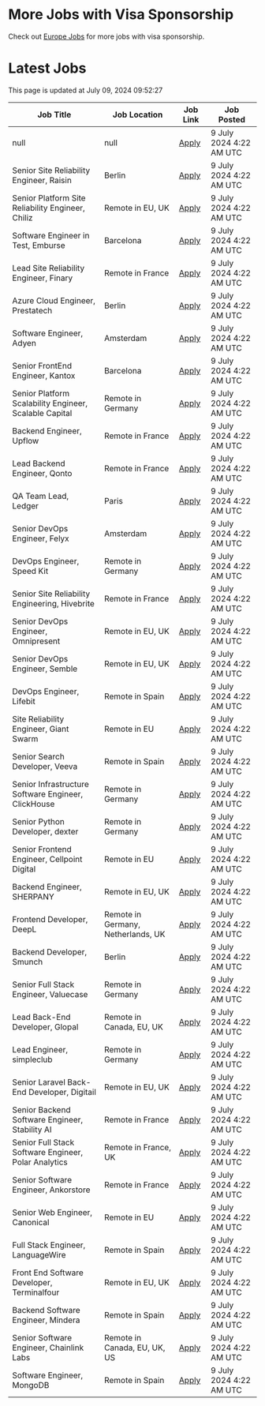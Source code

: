 # More Jobs with Visa Sponsorship

Check out [Europe Jobs](https://github.com/sureshparimi/europejobs#latest-jobs) for more jobs with visa sponsorship.

# Latest Jobs

This page is updated at July 09, 2024 09:52:27

| Job Title | Job Location | Job Link | Job Posted |
| --- | --- | --- | --- |
| null | null | [Apply](null) |  9 July 2024  4:22 AM UTC |
| Senior Site Reliability Engineer, Raisin | Berlin | [Apply](https://raisin.jobs.personio.de/job/870751?language=en&utm_source=Otta) |  9 July 2024  4:22 AM UTC |
| Senior Platform Site Reliability Engineer, Chiliz | Remote in EU, UK | [Apply](https://chiliz.bamboohr.com/careers/268?utm_source=Otta) |  9 July 2024  4:22 AM UTC |
| Software Engineer in Test, Emburse | Barcelona | [Apply](https://jobs.lever.co/emburse/dde91e07-a225-4f07-ab86-49234f5663d3?lever-source=Otta) |  9 July 2024  4:22 AM UTC |
| Lead Site Reliability Engineer, Finary | Remote in France | [Apply](https://jobs.ashbyhq.com/finary/d17a0d99-e6b9-420a-b719-0fa6cb06dfc9?utm_source=Otta) |  9 July 2024  4:22 AM UTC |
| Azure Cloud Engineer, Prestatech | Berlin | [Apply](https://prestatech.viterbit.site/azure-cloud-engineer-7ioLEx0Z0Udo7LBT/?utm_source=Otta) |  9 July 2024  4:22 AM UTC |
| Software Engineer, Adyen | Amsterdam | [Apply](https://boards.greenhouse.io/adyen/jobs/5044061?utm_source=Otta) |  9 July 2024  4:22 AM UTC |
| Senior FrontEnd Engineer, Kantox | Barcelona | [Apply](https://apply.workable.com/kantox/j/1B59A192A0/?utm_source=Otta) |  9 July 2024  4:22 AM UTC |
| Senior Platform Scalability Engineer, Scalable Capital | Remote in Germany | [Apply](https://jobs.smartrecruiters.com/ScalableGmbH/743999918955323--senior-platform-scalability-engineer-m-f-x-onsite-or-remote-in-germany-?utm_source=Otta) |  9 July 2024  4:22 AM UTC |
| Backend Engineer, Upflow | Remote in France | [Apply](https://jobs.ashbyhq.com/upflow/fc951a7e-b037-4e81-99c7-a5dae96c2e54?utm_source=Otta) |  9 July 2024  4:22 AM UTC |
| Lead Backend Engineer, Qonto | Remote in France | [Apply](https://jobs.lever.co/qonto/677eed9c-68b0-4fe2-9f38-34dc75acb990?lever-source=Otta) |  9 July 2024  4:22 AM UTC |
| QA Team Lead, Ledger | Paris | [Apply](https://jobs.lever.co/ledger/7788d186-9653-4d25-87f4-6e5b2340300d?lever-source=Otta) |  9 July 2024  4:22 AM UTC |
| Senior DevOps Engineer, Felyx | Amsterdam | [Apply](https://jobs.smartrecruiters.com/Felyx/743999919423361-senior-devops-engineer-cloud-platform?utm_source=Otta) |  9 July 2024  4:22 AM UTC |
| DevOps Engineer, Speed Kit | Remote in Germany | [Apply](https://join.com/companies/baqend/8665684-devops-engineer-all-genders-remote-or-hamburg?utm_source=Otta) |  9 July 2024  4:22 AM UTC |
| Senior Site Reliability Engineering, Hivebrite | Remote in France | [Apply](https://jobs.lever.co/hivebrite/2d08924a-25c3-47f5-92c2-3cabf9fea96b?lever-source=Otta) |  9 July 2024  4:22 AM UTC |
| Senior DevOps Engineer, Omnipresent | Remote in EU, UK | [Apply](https://www.omnipresent.com/jobs?gh_jid=4197121101&gh_src=51b52a62teu) |  9 July 2024  4:22 AM UTC |
| Senior DevOps Engineer, Semble | Remote in EU, UK | [Apply](https://semble.bamboohr.com/careers/69?utm_source=Otta) |  9 July 2024  4:22 AM UTC |
| DevOps Engineer, Lifebit | Remote in Spain | [Apply](https://apply.workable.com/lifebit-biotech-ltd/j/E6B207C301/?utm_source=Otta) |  9 July 2024  4:22 AM UTC |
| Site Reliability Engineer, Giant Swarm | Remote in EU | [Apply](https://giant-swarm.jobs.personio.de/job/180887?language=en&utm_source=Otta) |  9 July 2024  4:22 AM UTC |
| Senior Search Developer, Veeva | Remote in Spain | [Apply](https://jobs.lever.co/veeva/aafe1a7d-b897-49cc-af19-b0f36e42b319?lever-source=Otta) |  9 July 2024  4:22 AM UTC |
| Senior Infrastructure Software Engineer, ClickHouse | Remote in Germany | [Apply](https://boards.greenhouse.io/clickhouse/jobs/4842567004?utm_source=Otta) |  9 July 2024  4:22 AM UTC |
| Senior Python Developer, dexter | Remote in Germany | [Apply](https://join.com/companies/dexter-health/8637627-senior-python-developer-cloud-and-microservices-remote?utm_source=Otta) |  9 July 2024  4:22 AM UTC |
| Senior Frontend Engineer, Cellpoint Digital | Remote in EU | [Apply](https://cellpointdigital.bamboohr.com/careers/133?utm_source=Otta) |  9 July 2024  4:22 AM UTC |
| Backend Engineer, SHERPANY | Remote in EU, UK | [Apply](https://join.com/companies/sherpany/8624398-backend-engineer-europe-remote?utm_source=Otta) |  9 July 2024  4:22 AM UTC |
| Frontend Developer, DeepL | Remote in Germany, Netherlands, UK | [Apply](https://jobs.deepl.com/o/frontend-developer-fmd-ger-uk-nl-or-pl-4?utm_source=Otta) |  9 July 2024  4:22 AM UTC |
| Backend Developer, Smunch | Berlin | [Apply](https://smunch.jobs.personio.de/job/245013?language=en&utm_source=Otta) |  9 July 2024  4:22 AM UTC |
| Senior Full Stack Engineer, Valuecase | Remote in Germany | [Apply](https://join.com/companies/valuecase/8617078-senior-full-stack-engineer-with-frontend-focus-all-genders?utm_source=Otta) |  9 July 2024  4:22 AM UTC |
| Lead Back-End Developer, Glopal | Remote in Canada, EU, UK | [Apply](https://glopal.bamboohr.com/careers/69?utm_source=Otta) |  9 July 2024  4:22 AM UTC |
| Lead Engineer, simpleclub | Remote in Germany | [Apply](https://simpleclub.pinpointhq.com/en/postings/4e61d7b0-d7e3-4623-8630-b274c6ca4cf3?utm_source=Otta) |  9 July 2024  4:22 AM UTC |
| Senior Laravel Back-End Developer, Digitail | Remote in EU, UK | [Apply](https://digitail.io/?utm_source=otta.com) |  9 July 2024  4:22 AM UTC |
| Senior Backend Software Engineer, Stability AI | Remote in France | [Apply](http://stability.ai/careers?gh_jid=4166152101&utm_source=Otta) |  9 July 2024  4:22 AM UTC |
| Senior Full Stack Software Engineer, Polar Analytics | Remote in France, UK | [Apply](https://jobs.ashbyhq.com/polaranalytics/671fbf44-3b1c-4f73-8e36-8b9f51425a9d?utm_source=Otta) |  9 July 2024  4:22 AM UTC |
| Senior Software Engineer, Ankorstore | Remote in France | [Apply](https://jobs.ashbyhq.com/Ankorstore/4c8d5aba-fbb3-46fb-89d7-dda2c9d4afa0?utm_source=Otta) |  9 July 2024  4:22 AM UTC |
| Senior Web Engineer, Canonical | Remote in EU | [Apply](https://boards.greenhouse.io/canonical/jobs/4417916?utm_source=Otta) |  9 July 2024  4:22 AM UTC |
| Full Stack Engineer, LanguageWire | Remote in Spain | [Apply](https://apply.workable.com/languagewire/j/5CBA056B84/?utm_source=Otta) |  9 July 2024  4:22 AM UTC |
| Front End Software Developer, Terminalfour | Remote in EU, UK | [Apply](https://terminalfour.hirehive.com/job/110716/front-end-software-developer-remote-remote-europe?utm_source=Otta) |  9 July 2024  4:22 AM UTC |
| Backend Software Engineer, Mindera | Remote in Spain | [Apply](https://apply.workable.com/minderacraft/j/BC8AFCC526/?utm_source=Otta) |  9 July 2024  4:22 AM UTC |
| Senior Software Engineer, Chainlink Labs | Remote in Canada, EU, UK, US | [Apply](https://jobs.lever.co/chainlink/24b51d24-e2b5-4f77-a782-a41f3dffd768?lever-source=Otta) |  9 July 2024  4:22 AM UTC |
| Software Engineer, MongoDB | Remote in Spain | [Apply](https://www.mongodb.com/careers/job/?gh_jid=5043254&utm_source=Otta) |  9 July 2024  4:22 AM UTC |
